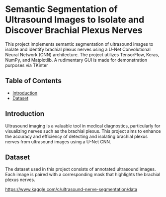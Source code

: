 # Semantic Segmentation of Ultrasound Images to Isolate and Discover Brachial Plexus Nerves

This project implements semantic segmentation of ultrasound images to isolate and identify brachial plexus nerves using a U-Net Convolutional Neural Network (CNN) architecture. The project utilizes TensorFlow, Keras, NumPy, and Matplotlib. A rudimentary GUI is made for demonstration purposes via TKinter

## Table of Contents

- [Introduction](#introduction)
- [Dataset](#dataset)

## Introduction

Ultrasound imaging is a valuable tool in medical diagnostics, particularly for visualizing nerves such as the brachial plexus. This project aims to enhance the accuracy and efficiency of detecting and isolating brachial plexus nerves from ultrasound images using a U-Net CNN.

## Dataset

The dataset used in this project consists of annotated ultrasound images. Each image is paired with a corresponding mask that highlights the brachial plexus nerves.

https://www.kaggle.com/c/ultrasound-nerve-segmentation/data
